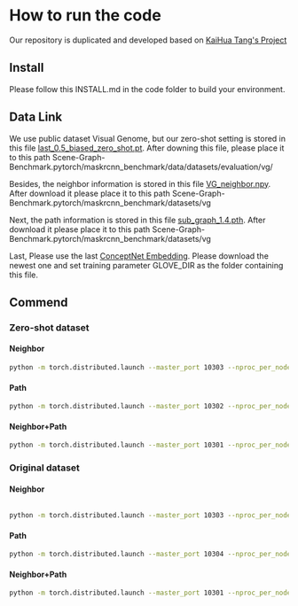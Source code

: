 # How to run the code

Our repository is duplicated and developed based on [KaiHua Tang's Project](https://github.com/KaihuaTang/Scene-Graph-Benchmark.pytorch)


## Install

Please follow this INSTALL.md in the code folder to build your environment.

## Data Link

We use public dataset Visual Genome, but our zero-shot setting is stored in this file [last_0.5_biased_zero_shot.pt](https://drive.google.com/file/d/17vhplu-RnupMMkCddDbVne0FbaTVqYTv/view?usp=sharing). After downing this file, please place it to this path Scene-Graph-Benchmark.pytorch/maskrcnn_benchmark/data/datasets/evaluation/vg/

Besides, the neighbor information is stored in this file [VG_neighbor.npy](https://drive.google.com/file/d/1dBut1oF0GnKEcPcwvoCfcewQv1PrES-j/view?usp=sharing). After download it please place it to this path Scene-Graph-Benchmark.pytorch/maskrcnn_benchmark/datasets/vg

Next, the path information is stored in this file [sub_graph_1.4.pth](https://drive.google.com/file/d/1TWSPdsa-4A0i99QXbT--txrYyjQFTczN/view?usp=sharing). After download it please place it to this path Scene-Graph-Benchmark.pytorch/maskrcnn_benchmark/datasets/vg

Last, Please use the last [ConceptNet Embedding](https://github.com/commonsense/conceptnet-numberbatch). Please download the newest one and set training parameter GLOVE_DIR as the folder containing this file.

## Commend

### Zero-shot dataset

#### Neighbor

```bash
python -m torch.distributed.launch --master_port 10303 --nproc_per_node=1 tools/relation_train_net.py --config-file "configs/e2e_relation_X_101_32_8_FPN_1x.yaml" MODEL.ROI_RELATION_HEAD.USE_GT_BOX True MODEL.ROI_RELATION_HEAD.USE_GT_OBJECT_LABEL True MODEL.ROI_RELATION_HEAD.PREDICTOR MotifPredictorWithExternalKnowledge SOLVER.IMS_PER_BATCH 12 TEST.IMS_PER_BATCH 12 DTYPE "float32" SOLVER.MAX_ITER 50000 SOLVER.VAL_PERIOD 2000 SOLVER.CHECKPOINT_PERIOD 2000 GLOVE_DIR /local/home/{Your Name}/glove MODEL.PRETRAINED_DETECTOR_CKPT /local/home/{Your Name}/checkpoints/pretrained_faster_rcnn/model_final.pth OUTPUT_DIR /local/home/{Your Name}/checkpoints/N_last_0.5_without_biased_data_G+centeremb_1_layer MODEL.ROI_RELATION_HEAD.PREDICT_USE_BIAS False MODEL.EXRERNAL_KNOWLEDGE.PATH False MODEL.EXRERNAL_KNOWLEDGE.ZERO_SHOT_PATH last_0.5_biased_zero_shot.pt

```

#### Path

```bash
python -m torch.distributed.launch --master_port 10302 --nproc_per_node=1 tools/relation_train_net.py --config-file "configs/e2e_relation_X_101_32_8_FPN_1x.yaml" MODEL.ROI_RELATION_HEAD.USE_GT_BOX True MODEL.ROI_RELATION_HEAD.USE_GT_OBJECT_LABEL True MODEL.ROI_RELATION_HEAD.PREDICTOR GNNPredictorWithExternalKnowledge SOLVER.IMS_PER_BATCH 12 TEST.IMS_PER_BATCH 12 DTYPE "float32" SOLVER.MAX_ITER 50000 SOLVER.VAL_PERIOD 2000 SOLVER.CHECKPOINT_PERIOD 2000 GLOVE_DIR /local/home/{Your Name}/glove MODEL.PRETRAINED_DETECTOR_CKPT /local/home/{Your Name}/checkpoints/pretrained_faster_rcnn/model_final.pth OUTPUT_DIR /local/home/{Your Name}/checkpoints/G_last_0.5_without_biased_data_G+centeremb_1_layer MODEL.ROI_RELATION_HEAD.PREDICT_USE_BIAS False MODEL.EXRERNAL_KNOWLEDGE.GRAPH_WITH_NEIGHBOR False MODEL.EXRERNAL_KNOWLEDGE.GNN_LAYER 1 MODEL.EXRERNAL_KNOWLEDGE.GNN_MODE DGCNN MODEL.EXRERNAL_KNOWLEDGE.ZERO_SHOT_PATH last_0.5_biased_zero_shot.pt

```

#### Neighbor+Path

```bash
python -m torch.distributed.launch --master_port 10301 --nproc_per_node=1 tools/relation_train_net.py --config-file "configs/e2e_relation_X_101_32_8_FPN_1x.yaml" MODEL.ROI_RELATION_HEAD.USE_GT_BOX True MODEL.ROI_RELATION_HEAD.USE_GT_OBJECT_LABEL True MODEL.ROI_RELATION_HEAD.PREDICTOR GNNPredictorWithExternalKnowledge SOLVER.IMS_PER_BATCH 12 TEST.IMS_PER_BATCH 12 DTYPE "float32" SOLVER.MAX_ITER 50000 SOLVER.VAL_PERIOD 2000 SOLVER.CHECKPOINT_PERIOD 2000 GLOVE_DIR /local/home/{Your Name}/glove MODEL.PRETRAINED_DETECTOR_CKPT /local/home/{Your Name}/checkpoints/pretrained_faster_rcnn/model_final.pth OUTPUT_DIR /local/home/{Your Name}/checkpoints/N+G_last_0.5_without_biased_data_G+centeremb_1_layer MODEL.ROI_RELATION_HEAD.PREDICT_USE_BIAS False MODEL.EXRERNAL_KNOWLEDGE.GRAPH_WITH_NEIGHBOR True MODEL.EXRERNAL_KNOWLEDGE.GNN_LAYER 1 MODEL.EXRERNAL_KNOWLEDGE.GNN_MODE DGCNN MODEL.EXRERNAL_KNOWLEDGE.ZERO_SHOT_PATH last_0.5_biased_zero_shot.pt

```

### Original dataset

#### Neighbor

```bash

python -m torch.distributed.launch --master_port 10303 --nproc_per_node=1 tools/relation_train_net.py --config-file "configs/e2e_relation_X_101_32_8_FPN_1x.yaml" MODEL.ROI_RELATION_HEAD.USE_GT_BOX True MODEL.ROI_RELATION_HEAD.USE_GT_OBJECT_LABEL True MODEL.ROI_RELATION_HEAD.PREDICTOR MotifPredictorWithExternalKnowledge SOLVER.IMS_PER_BATCH 12 TEST.IMS_PER_BATCH 12 DTYPE "float32" SOLVER.MAX_ITER 50000 SOLVER.VAL_PERIOD 2000 SOLVER.CHECKPOINT_PERIOD 2000 GLOVE_DIR /local/home/{Your Name}/glove MODEL.PRETRAINED_DETECTOR_CKPT /local/home/{Your Name}/checkpoints/pretrained_faster_rcnn/model_final.pth OUTPUT_DIR /local/home/{Your Name}/checkpoints/N+G_original_without_biased_data MODEL.ROI_RELATION_HEAD.PREDICT_USE_BIAS False MODEL.EXRERNAL_KNOWLEDGE.PATH False 

```

#### Path

```bash
python -m torch.distributed.launch --master_port 10304 --nproc_per_node=2 tools/relation_train_net.py --config-file "configs/e2e_relation_X_101_32_8_FPN_1x.yaml" MODEL.ROI_RELATION_HEAD.USE_GT_BOX True MODEL.ROI_RELATION_HEAD.USE_GT_OBJECT_LABEL True MODEL.ROI_RELATION_HEAD.PREDICTOR GNNPredictorWithExternalKnowledge SOLVER.IMS_PER_BATCH 12 TEST.IMS_PER_BATCH 12 DTYPE "float32" SOLVER.MAX_ITER 50000 SOLVER.VAL_PERIOD 2000 SOLVER.CHECKPOINT_PERIOD 2000 GLOVE_DIR /local/home/{Your Name}/glove MODEL.PRETRAINED_DETECTOR_CKPT /local/home/{Your Name}/checkpoints/pretrained_faster_rcnn/model_final.pth OUTPUT_DIR /local/home/{Your Name}/checkpoints/G_original_without_biased_data_layer_1 MODEL.ROI_RELATION_HEAD.PREDICT_USE_BIAS False MODEL.EXRERNAL_KNOWLEDGE.GRAPH_WITH_NEIGHBOR False 

```

#### Neighbor+Path

```bash
python -m torch.distributed.launch --master_port 10301 --nproc_per_node=1 tools/relation_train_net.py --config-file "configs/e2e_relation_X_101_32_8_FPN_1x.yaml" MODEL.ROI_RELATION_HEAD.USE_GT_BOX True MODEL.ROI_RELATION_HEAD.USE_GT_OBJECT_LABEL True MODEL.ROI_RELATION_HEAD.PREDICTOR GNNPredictorWithExternalKnowledge SOLVER.IMS_PER_BATCH 12 TEST.IMS_PER_BATCH 12 DTYPE "float32" SOLVER.MAX_ITER 50000 SOLVER.VAL_PERIOD 2000 SOLVER.CHECKPOINT_PERIOD 2000 GLOVE_DIR /local/home/{Your Name}/glove MODEL.PRETRAINED_DETECTOR_CKPT /local/home/{Your Name}/checkpoints/pretrained_faster_rcnn/model_final.pth OUTPUT_DIR /local/home/{Your Name}/checkpoints/N_original_without_biased_data_G+centeremb_1_layer MODEL.ROI_RELATION_HEAD.PREDICT_USE_BIAS False MODEL.EXRERNAL_KNOWLEDGE.GRAPH_WITH_NEIGHBOR True 

```